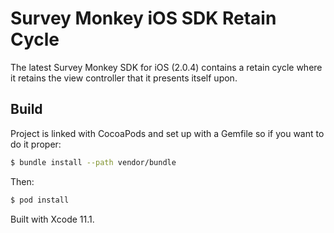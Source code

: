 # Survey Monkey iOS SDK Retain Cycle
The latest Survey Monkey SDK for iOS (2.0.4) contains a retain cycle where it retains the view controller that it presents itself upon.

## Build
Project is linked with CocoaPods and set up with a Gemfile so if you want to do it proper:

```sh
$ bundle install --path vendor/bundle
```

Then:

```sh
$ pod install
```

Built with Xcode 11.1.
